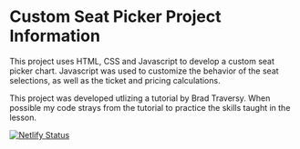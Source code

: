 # Custom Seat Picker Project Information

This project uses HTML, CSS and Javascript to develop a custom seat picker chart. Javascript was used to customize the behavior of the seat selections, as well as the ticket and pricing calculations.

This project was developed utlizing a tutorial by Brad Traversy. When possible my code strays from the tutorial to practice the skills taught in the lesson.

[![Netlify Status](https://api.netlify.com/api/v1/badges/9daccac7-fccd-4f6b-8c61-f2233e4e40e2/deploy-status)](https://app.netlify.com/sites/js-broadway-show-at-the-roxy/deploys)
